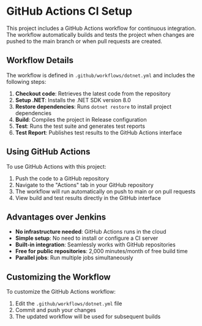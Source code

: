 # GitHub Actions CI Setup

This project includes a GitHub Actions workflow for continuous integration. The workflow automatically builds and tests the project when changes are pushed to the main branch or when pull requests are created.

## Workflow Details

The workflow is defined in `.github/workflows/dotnet.yml` and includes the following steps:

1. **Checkout code**: Retrieves the latest code from the repository
2. **Setup .NET**: Installs the .NET SDK version 8.0
3. **Restore dependencies**: Runs `dotnet restore` to install project dependencies
4. **Build**: Compiles the project in Release configuration
5. **Test**: Runs the test suite and generates test reports
6. **Test Report**: Publishes test results to the GitHub Actions interface

## Using GitHub Actions

To use GitHub Actions with this project:

1. Push the code to a GitHub repository
2. Navigate to the "Actions" tab in your GitHub repository
3. The workflow will run automatically on push to main or on pull requests
4. View build and test results directly in the GitHub interface

## Advantages over Jenkins

- **No infrastructure needed**: GitHub Actions runs in the cloud
- **Simple setup**: No need to install or configure a CI server
- **Built-in integration**: Seamlessly works with GitHub repositories
- **Free for public repositories**: 2,000 minutes/month of free build time
- **Parallel jobs**: Run multiple jobs simultaneously

## Customizing the Workflow

To customize the GitHub Actions workflow:

1. Edit the `.github/workflows/dotnet.yml` file
2. Commit and push your changes
3. The updated workflow will be used for subsequent builds